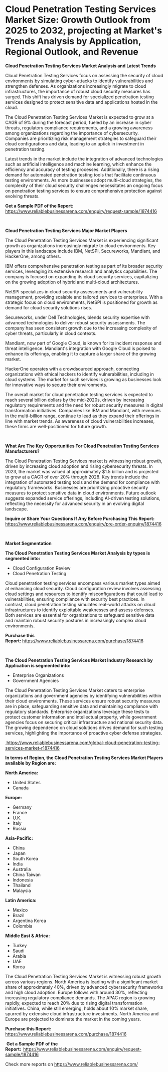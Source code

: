 <p><h1>Cloud Penetration Testing Services Market Size: Growth Outlook from 2025 to 2032, projecting at Market's Trends Analysis by Application, Regional Outlook, and Revenue</h1></p><p><strong>Cloud Penetration Testing Services Market Analysis and Latest Trends</strong></p>
<p><p>Cloud Penetration Testing Services focus on assessing the security of cloud environments by simulating cyber-attacks to identify vulnerabilities and strengthen defenses. As organizations increasingly migrate to cloud infrastructures, the importance of robust cloud security measures has surged. This shift has driven demand for specialized penetration testing services designed to protect sensitive data and applications hosted in the cloud.</p><p>The Cloud Penetration Testing Services Market is expected to grow at a CAGR of 9% during the forecast period, fueled by an increase in cyber threats, regulatory compliance requirements, and a growing awareness among organizations regarding the importance of cybersecurity. Companies are prioritizing risk management strategies to safeguard their cloud configurations and data, leading to an uptick in investment in penetration testing.</p><p>Latest trends in the market include the integration of advanced technologies such as artificial intelligence and machine learning, which enhance the efficiency and accuracy of testing processes. Additionally, there is a rising demand for automated penetration testing tools that facilitate continuous testing environments. As more businesses adopt multi-cloud strategies, the complexity of their cloud security challenges necessitates an ongoing focus on penetration testing services to ensure comprehensive protection against evolving threats.</p></p>
<p><strong>Get a Sample PDF of the Report:&nbsp;</strong> <a href="https://www.reliablebusinessarena.com/enquiry/request-sample/1874416?utm_campaign=2452&utm_medium=2&utm_source=Github&utm_content=ia&utm_term=11032025&utm_id=cloud-penetration-testing-services">https://www.reliablebusinessarena.com/enquiry/request-sample/1874416</a></p>
<p>&nbsp;</p>
<p><strong>Cloud Penetration Testing Services Major Market Players</strong></p>
<p><p>The Cloud Penetration Testing Services Market is experiencing significant growth as organizations increasingly migrate to cloud environments. Key players in this landscape include IBM, NetSPI, Secureworks, Mandiant, and HackerOne, among others.</p><p>IBM offers comprehensive penetration testing as part of its broader security services, leveraging its extensive research and analytics capabilities. The company is focused on expanding its cloud security services, capitalizing on the growing adoption of hybrid and multi-cloud architectures. </p><p>NetSPI specializes in cloud security assessments and vulnerability management, providing scalable and tailored services to enterprises. With a strategic focus on cloud environments, NetSPI is positioned for growth as demand for cloud security solutions rises.</p><p>Secureworks, under Dell Technologies, blends security expertise with advanced technologies to deliver robust security assessments. The company has seen consistent growth due to the increasing complexity of cyber threats, particularly in cloud contexts.</p><p>Mandiant, now part of Google Cloud, is known for its incident response and threat intelligence. Mandiant's integration with Google Cloud is poised to enhance its offerings, enabling it to capture a larger share of the growing market.</p><p>HackerOne operates with a crowdsourced approach, connecting organizations with ethical hackers to identify vulnerabilities, including in cloud systems. The market for such services is growing as businesses look for innovative ways to secure their environments.</p><p>The overall market for cloud penetration testing services is expected to reach several billion dollars by the mid-2020s, driven by increasing regulatory requirements and the need for robust security measures in digital transformation initiatives. Companies like IBM and Mandiant, with revenues in the multi-billion range, continue to lead as they expand their offerings in line with market trends. As awareness of cloud vulnerabilities increases, these firms are well-positioned for future growth.</p></p>
<p>&nbsp;</p>
<p><strong>What Are The Key Opportunities For Cloud Penetration Testing Services Manufacturers?</strong></p>
<p><p>The Cloud Penetration Testing Services market is witnessing robust growth, driven by increasing cloud adoption and rising cybersecurity threats. In 2023, the market was valued at approximately $1.5 billion and is projected to grow at a CAGR of over 20% through 2028. Key trends include the integration of automated testing tools and the demand for compliance with regulatory frameworks. Businesses are prioritizing proactive security measures to protect sensitive data in cloud environments. Future outlook suggests expanded service offerings, including AI-driven testing solutions, reflecting the necessity for advanced security in an evolving digital landscape.</p></p>
<p><strong>Inquire or Share Your Questions If Any Before Purchasing This Report:</strong> <a href="https://www.reliablebusinessarena.com/enquiry/pre-order-enquiry/1874416?utm_campaign=2452&utm_medium=2&utm_source=Github&utm_content=ia&utm_term=11032025&utm_id=cloud-penetration-testing-services">https://www.reliablebusinessarena.com/enquiry/pre-order-enquiry/1874416</a></p>
<p>&nbsp;</p>
<p><strong>Market Segmentation</strong></p>
<p><strong>The Cloud Penetration Testing Services Market Analysis by types is segmented into:</strong></p>
<p><ul><li>Cloud Configuration Review</li><li>Cloud Penetration Testing</li></ul></p>
<p><p>Cloud penetration testing services encompass various market types aimed at enhancing cloud security. Cloud configuration review involves assessing cloud settings and resources to identify misconfigurations that could lead to vulnerabilities, ensuring compliance with security best practices. In contrast, cloud penetration testing simulates real-world attacks on cloud infrastructures to identify exploitable weaknesses and assess defenses. Both services are essential for organizations to safeguard sensitive data and maintain robust security postures in increasingly complex cloud environments.</p></p>
<p><strong>Purchase this Report:&nbsp;</strong><a href="https://www.reliablebusinessarena.com/purchase/1874416?utm_campaign=2452&utm_medium=2&utm_source=Github&utm_content=ia&utm_term=11032025&utm_id=cloud-penetration-testing-services">https://www.reliablebusinessarena.com/purchase/1874416</a></p>
<p>&nbsp;</p>
<p><strong>The Cloud Penetration Testing Services Market Industry Research by Application is segmented into:</strong></p>
<p><ul><li>Enterprise Organizations</li><li>Government Agencies</li></ul></p>
<p><p>The Cloud Penetration Testing Services Market caters to enterprise organizations and government agencies by identifying vulnerabilities within their cloud environments. These services ensure robust security measures are in place, safeguarding sensitive data and maintaining compliance with regulatory standards. Enterprise organizations leverage these tests to protect customer information and intellectual property, while government agencies focus on securing critical infrastructure and national security data. The growing dependence on cloud solutions drives demand for such testing services, highlighting the importance of proactive cyber defense strategies.</p></p>
<p><a href="https://www.reliablebusinessarena.com/global-cloud-penetration-testing-services-market-r1874416?utm_campaign=2452&utm_medium=2&utm_source=Github&utm_content=ia&utm_term=11032025&utm_id=cloud-penetration-testing-services">&nbsp;https://www.reliablebusinessarena.com/global-cloud-penetration-testing-services-market-r1874416</a></p>
<p><strong>In terms of Region, the Cloud Penetration Testing Services Market Players available by Region are:</strong></p>
<p>
    <p> <strong> North America: </strong>
        <ul>
            <li>United States</li>
            <li>Canada</li>
        </ul>
        </p> 
    <p> <strong> Europe: </strong>
        <ul>
            <li>Germany</li>
            <li>France</li>
            <li>U.K.</li>
            <li>Italy</li>
            <li>Russia</li>
        </ul>
        </p> 
    <p> <strong> Asia-Pacific: </strong>
        <ul>
            <li>China</li>
            <li>Japan</li>
            <li>South Korea</li>
            <li>India</li>
            <li>Australia</li>
            <li>China Taiwan</li>
            <li>Indonesia</li>
            <li>Thailand</li>
            <li>Malaysia</li>
        </ul>
        </p> 
    <p> <strong> Latin America: </strong>
        <ul>
            <li>Mexico</li>
            <li>Brazil</li>
            <li>Argentina Korea</li>
            <li>Colombia</li>
        </ul>
        </p> 
    <p> <strong> Middle East & Africa: </strong>
        <ul>
            <li>Turkey</li>
            <li>Saudi</li>
            <li>Arabia</li>
            <li>UAE</li>
            <li>Korea</li>
        </ul>
    </p>
    </p>
<p><p>The Cloud Penetration Testing Services Market is witnessing robust growth across various regions. North America is leading with a significant market share of approximately 40%, driven by advanced cybersecurity frameworks and high cloud adoption. Europe follows with around 30%, reflecting increasing regulatory compliance demands. The APAC region is growing rapidly, expected to reach 20% due to rising digital transformation initiatives. China, while still emerging, holds about 10% market share, spurred by extensive cloud infrastructure investments. North America and Europe are projected to dominate the market in the coming years.</p></p>
<p><strong>Purchase this Report: </strong><a href="https://www.reliablebusinessarena.com/purchase/1874416?utm_campaign=2452&utm_medium=2&utm_source=Github&utm_content=ia&utm_term=11032025&utm_id=cloud-penetration-testing-services">https://www.reliablebusinessarena.com/purchase/1874416</a></p>
<p>&nbsp;<strong>Get a Sample PDF of the Report:&nbsp;&nbsp;</strong><a href="https://www.reliablebusinessarena.com/enquiry/request-sample/1874416?utm_campaign=2452&utm_medium=2&utm_source=Github&utm_content=ia&utm_term=11032025&utm_id=cloud-penetration-testing-services">https://www.reliablebusinessarena.com/enquiry/request-sample/1874416</a></p>
<p><strong></strong></p>
<p>Check more reports on <a href="https://www.reliablebusinessarena.com/?utm_campaign=2452&utm_medium=2&utm_source=Github&utm_content=ia&utm_term=11032025&utm_id=cloud-penetration-testing-services">https://www.reliablebusinessarena.com/</a></p>